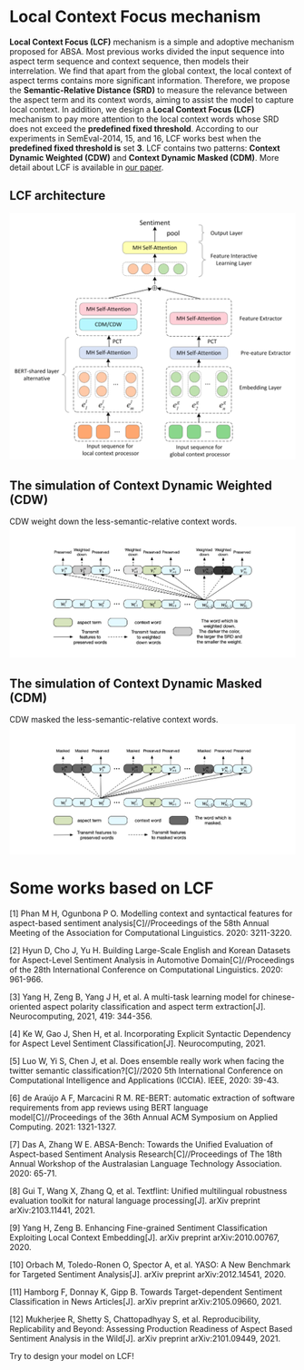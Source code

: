 # Local Context Focus mechanism

**Local Context Focus (LCF)** mechanism is a simple and adoptive mechanism proposed for ABSA. Most previous works divided the input sequence into aspect term sequence and context sequence, then models their interrelation. We find that apart from the global context, the local context of aspect terms contains more significant information. Therefore, we propose the **Semantic-Relative Distance (SRD)** to measure the relevance between the aspect term and its context words, aiming to assist the model to capture local context. In addition, we design a **Local Context Focus (LCF)** mechanism to pay more attention to the local context words whose SRD does not exceed the **predefined fixed threshold**. According to our experiments in SemEval-2014, 15, and 16, LCF works best when the **predefined fixed threshold is** set **3**. LCF contains two patterns: **Context Dynamic Weighted (CDW)** and **Context Dynamic Masked (CDM)**. More detail about LCF is available in [our paper](https://www.mdpi.com/2076-3417/9/16/3389).

## LCF architecture
![lcf](pic/lcf.png)

## The simulation of Context Dynamic Weighted (CDW)
CDW weight down the less-semantic-relative context words.
![cdw](pic/cdw.png)

## The simulation of Context Dynamic Masked (CDM)
CDW masked the less-semantic-relative context words.
![cdm](pic/cdm.png)


# Some works based on LCF
[1] Phan M H, Ogunbona P O. Modelling context and syntactical features for aspect-based sentiment analysis[C]//Proceedings of the 58th Annual Meeting of the Association for Computational Linguistics. 2020: 3211-3220.

[2] Hyun D, Cho J, Yu H. Building Large-Scale English and Korean Datasets for Aspect-Level Sentiment Analysis in Automotive Domain[C]//Proceedings of the 28th International Conference on Computational Linguistics. 2020: 961-966.

[3] Yang H, Zeng B, Yang J H, et al. A multi-task learning model for chinese-oriented aspect polarity classification and aspect term extraction[J]. Neurocomputing, 2021, 419: 344-356.

[4] Ke W, Gao J, Shen H, et al. Incorporating Explicit Syntactic Dependency for Aspect Level Sentiment Classification[J]. Neurocomputing, 2021.

[5] Luo W, Yi S, Chen J, et al. Does ensemble really work when facing the twitter semantic classification?[C]//2020 5th International Conference on Computational Intelligence and Applications (ICCIA). IEEE, 2020: 39-43.

[6] de Araújo A F, Marcacini R M. RE-BERT: automatic extraction of software requirements from app reviews using BERT language model[C]//Proceedings of the 36th Annual ACM Symposium on Applied Computing. 2021: 1321-1327.

[7] Das A, Zhang W E. ABSA-Bench: Towards the Unified Evaluation of Aspect-based Sentiment Analysis Research[C]//Proceedings of The 18th Annual Workshop of the Australasian Language Technology Association. 2020: 65-71.

[8] Gui T, Wang X, Zhang Q, et al. Textflint: Unified multilingual robustness evaluation toolkit for natural language processing[J]. arXiv preprint arXiv:2103.11441, 2021.

[9] Yang H, Zeng B. Enhancing Fine-grained Sentiment Classification Exploiting Local Context Embedding[J]. arXiv preprint arXiv:2010.00767, 2020.

[10] Orbach M, Toledo-Ronen O, Spector A, et al. YASO: A New Benchmark for Targeted Sentiment Analysis[J]. arXiv preprint arXiv:2012.14541, 2020.

[11] Hamborg F, Donnay K, Gipp B. Towards Target-dependent Sentiment Classification in News Articles[J]. arXiv preprint arXiv:2105.09660, 2021.

[12] Mukherjee R, Shetty S, Chattopadhyay S, et al. Reproducibility, Replicability and Beyond: Assessing Production Readiness of Aspect Based Sentiment Analysis in the Wild[J]. arXiv preprint arXiv:2101.09449, 2021.

Try to design your model on LCF!